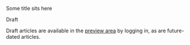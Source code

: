 Some title sits here

Draft

Draft articles are available in the [preview area] by logging in, as are
future-dated articles.

[preview area]: /previews

